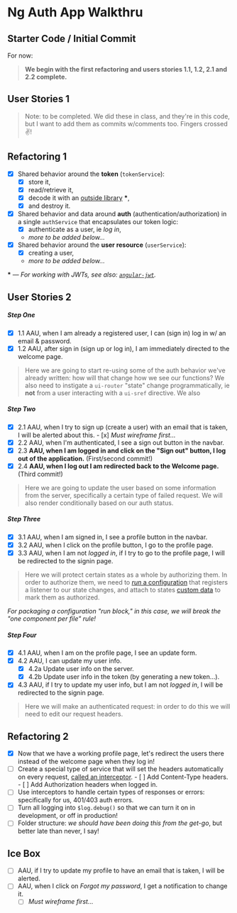 # Ng Auth App Walkthru

## Starter Code / Initial Commit

For now:

> **We begin with the first refactoring and users stories 1.1, 1.2, 2.1
> and 2.2 complete.**

## User Stories 1

> Note: to be completed. We did these in class, and they're in this code,
> but I want to add them as commits w/comments too. Fingers crossed :v:!

## Refactoring 1

- [x] Shared behavior around the **token** (`tokenService`):
  - [x] store it,
  - [x] read/retrieve it,
  - [x] decode it with an [outside library][jwt] __&#42;__, 
  - [x] and destroy it.
- [x] Shared behavior and data around **auth** (authentication/authorization)
      in a single `authService` that encapsulates our token logic:
  - [x] authenticate as a user, ie *log in*,
  - *more to be added below…*
- [x] Shared behavior around the **user resource** (`userService`):
  - [x] creating a user,
  - *more to be added below…*

__&#42;__ — *For working with JWTs, see also: [`angular-jwt`][ng-jwt].*

## User Stories 2

##### Step One

- [x] 1.1 AAU, when I am already a registered user, I can (sign in) log in 
      w/ an email & password.
- [x] 1.2 AAU, after sign in (sign up or log in), I am immediately directed
      to the welcome page.

> Here we are going to start re-using some of the auth behavior we've 
> already written: how will that change how we see our functions?
> We also need to instigate a `ui-router` "state" change programmatically,
> ie **not** from a user interacting with a `ui-sref` directive. We also

##### Step Two

- [x] 2.1 AAU, when I try to sign up (create a user) with an email that is 
      taken, I will be alerted about this.
      - [x] *Must wireframe first…*
- [x] 2.2 AAU, when I'm authenticated, I see a sign out button in the navbar.
- [x] 2.3 **AAU, when I am logged in and click on the "Sign out" button, I 
      log out of the application.** (First/second commit!)
- [x] 2.4 **AAU, when I log out I am redirected back to the Welcome page.**
      (Third commit!)

> Here we are going to update the user based on some information from
> the server, specifically a certain type of failed request. We will
> also render conditionally based on our auth status.

##### Step Three

- [x] 3.1 AAU, when I am signed in, I see a profile button in the navbar.
- [x] 3.2 AAU, when I click on the profile button, I go to the profile page.
- [x] 3.3 AAU, when I am not *logged in*, if I try to go to the profile page,
      I will be redirected to the signin page.

> Here we will protect certain states as a whole by authorizing them.
> In order to authorize them, we need to [*run* a configuration][run]
> that registers a listener to our state changes, and attach to states
> [custom data][custom-data] to mark them as authorized.

*For packaging a configuration "run block," in this case, we will break 
the "one component per file" rule!*

##### Step Four

- [x] 4.1 AAU, when I am on the profile page, I see an update form.
- [x] 4.2 AAU, I can update my user info.
  - [x] 4.2a Update user info on the server.
  - [x] 4.2b Update user info in the token (by generating a new token…).
- [x] 4.3 AAU, if I try to update my user info, but I am not *logged in*,
      I will be redirected to the signin page.

> Here we will make an authenticated request: in order to do this we
> will need to edit our request headers.

## Refactoring 2

- [x] Now that we have a working profile page, let's redirect the users
      there instead of the welcome page when they log in!
- [ ] Create a special type of service that will set the headers 
      automatically on every request, [called an interceptor][interceptors].
      - [ ] Add Content-Type headers.
      - [ ] Add Authorization headers when logged in.
- [ ] Use interceptors to handle certain types of 
      responses or errors: specifically for us, 401/403 auth errors.
- [ ] Turn all logging into `$log.debug()` so that we can turn it on in
      development, or off in production!
- [ ] Folder structure: *we should have been doing this from the get-go*,
      but better late than never, I say!

## Ice Box

- [ ] AAU, if I try to update my profile to have an email that is taken,
      I will be alerted.
- [ ] AAU, when I click on *Forgot my password*, I get a notification to
      change it.
  - [ ] *Must wireframe first…*

<!-- Links -->

[jwt]:          https://github.com/auth0/jwt-decode
[ng-jwt]:       https://github.com/auth0/angular-jwt
[interceptors]: https://docs.angularjs.org/api/ng/service/$http#interceptors
[run]:          https://docs.angularjs.org/guide/module#module-loading-dependencies
[custom-data]:  https://github.com/angular-ui/ui-router/wiki#attach-custom-data-to-state-objects
[y171]:         https://github.com/johnpapa/angular-styleguide/blob/master/a1/README.md#run-blocks
